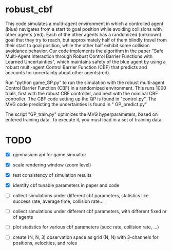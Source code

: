 # robust_cbf

This code simulates a multi-agent environment in which a controlled agent (blue) navigates from a start to goal position
while avoiding collisions with other agents (red). Each of the other agents has a randomized (unknown) goal that they
try to reach, but approximately half of them blindly travel from their start to goal position, while the other half
exhibit some collision avoidance behavior. Our code implements the algorithm in the paper "Safe Multi-Agent Interaction
through Robust Control Barrier Functions with Learned Uncertainties", which maintains safety of the blue agent by using
a robust multi-agent Control Barrier Function (CBF) that predicts and accounts for uncertainty about other agents(red).

Run "python game_GP.py" to run the simulation with the robust multi-agent Control Barrier Function (CBF) in a randomized
environment. This runs 1000 trials, first with the robust CBF controller, and next with the nominal CBF controller. The
CBF code setting up the QP is found in "control.py". The MVG code predicting the uncertainties is found in "
GP_predict.py"

The script "GP_train.py" optimizes the MVG hyperparameters, based on entered training data. To execute it, you must load
in a set of training data.

# TODO

- [x] gymnasium api for game simualtor
- [x] scale rendering window (zoom level)
- [x] test consistency of simulation results
- [x] identify cbf tunable parameters in paper and code
- [ ] collect simulations under different cbf parameters, statistics like success rate, average time, collision rate...
- [ ] collect simulations under different cbf parameters, with different fixed nr of agents
- [ ] plot statistics for various cbf parameters (succ rate, collision rate, ...)
- [ ] create (N, N, 3) observation space as grid (N, N) with 3-channels for positions, velocities, and roles


